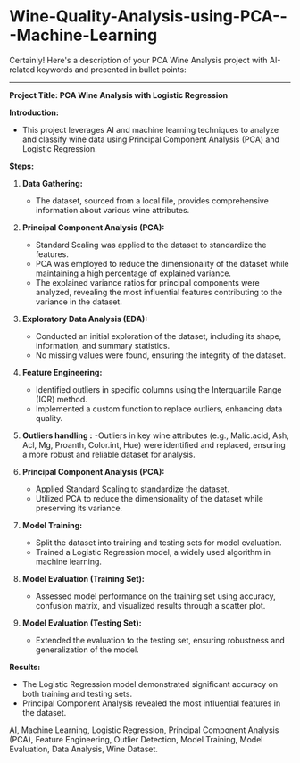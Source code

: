 # Wine-Quality-Analysis-using-PCA---Machine-Learning
Certainly! Here's a description of your PCA Wine Analysis project with AI-related keywords and presented in bullet points:

---

**Project Title: PCA Wine Analysis with Logistic Regression**

**Introduction:**
- This project leverages AI and machine learning techniques to analyze and classify wine data using Principal Component Analysis (PCA) and Logistic Regression.

**Steps:**

1. **Data Gathering:**
   - The dataset, sourced from a local file, provides comprehensive information about various wine attributes.
     
2. **Principal Component Analysis (PCA):**
   - Standard Scaling was applied to the dataset to standardize the features.
   - PCA was employed to reduce the dimensionality of the dataset while maintaining a high percentage of explained variance.
   - The explained variance ratios for principal components were analyzed, revealing the most influential features contributing to the variance in the dataset.

2. **Exploratory Data Analysis (EDA):**
   - Conducted an initial exploration of the dataset, including its shape, information, and summary statistics.
   - No missing values were found, ensuring the integrity of the dataset.

3. **Feature Engineering:**
   - Identified outliers in specific columns using the Interquartile Range (IQR) method.
   - Implemented a custom function to replace outliers, enhancing data quality.
     
4. **Outliers handling :**
   -Outliers in key wine attributes (e.g., Malic.acid, Ash, Acl, Mg, Proanth, Color.int, Hue) were identified and replaced, ensuring a more robust and reliable 
    dataset for analysis.

4. **Principal Component Analysis (PCA):**
   - Applied Standard Scaling to standardize the dataset.
   - Utilized PCA to reduce the dimensionality of the dataset while preserving its variance.

5. **Model Training:**
   - Split the dataset into training and testing sets for model evaluation.
   - Trained a Logistic Regression model, a widely used algorithm in machine learning.

6. **Model Evaluation (Training Set):**
   - Assessed model performance on the training set using accuracy, confusion matrix, and visualized results through a scatter plot.

7. **Model Evaluation (Testing Set):**
   - Extended the evaluation to the testing set, ensuring robustness and generalization of the model.

**Results:**
- The Logistic Regression model demonstrated significant accuracy on both training and testing sets.
- Principal Component Analysis revealed the most influential features in the dataset.


AI, Machine Learning, Logistic Regression, Principal Component Analysis (PCA), Feature Engineering, Outlier Detection, Model Training, Model Evaluation, Data Analysis, Wine Dataset.

